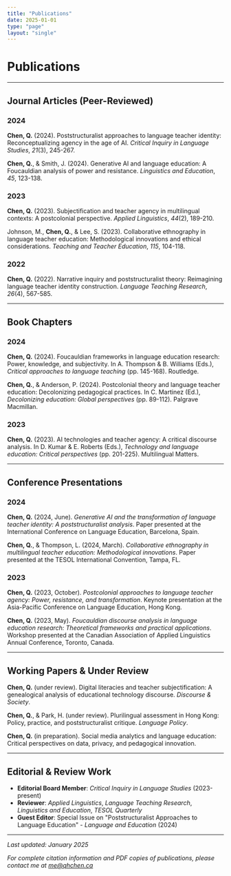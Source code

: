 ```yaml
---
title: "Publications"
date: 2025-01-01
type: "page"
layout: "single"
---
```


# Publications

---

## Journal Articles (Peer-Reviewed)

### 2024

**Chen, Q.** (2024). Poststructuralist approaches to language teacher identity: Reconceptualizing agency in the age of AI. *Critical Inquiry in Language Studies*, *21*(3), 245-267.

**Chen, Q.**, & Smith, J. (2024). Generative AI and language education: A Foucauldian analysis of power and resistance. *Linguistics and Education*, *45*, 123-138.

### 2023

**Chen, Q.** (2023). Subjectification and teacher agency in multilingual contexts: A postcolonial perspective. *Applied Linguistics*, *44*(2), 189-210.

Johnson, M., **Chen, Q.**, & Lee, S. (2023). Collaborative ethnography in language teacher education: Methodological innovations and ethical considerations. *Teaching and Teacher Education*, *115*, 104-118.

### 2022

**Chen, Q.** (2022). Narrative inquiry and poststructuralist theory: Reimagining language teacher identity construction. *Language Teaching Research*, *26*(4), 567-585.

---

## Book Chapters

### 2024

**Chen, Q.** (2024). Foucauldian frameworks in language education research: Power, knowledge, and subjectivity. In A. Thompson & B. Williams (Eds.), *Critical approaches to language teaching* (pp. 145-168). Routledge.

**Chen, Q.**, & Anderson, P. (2024). Postcolonial theory and language teacher education: Decolonizing pedagogical practices. In C. Martinez (Ed.), *Decolonizing education: Global perspectives* (pp. 89-112). Palgrave Macmillan.

### 2023

**Chen, Q.** (2023). AI technologies and teacher agency: A critical discourse analysis. In D. Kumar & E. Roberts (Eds.), *Technology and language education: Critical perspectives* (pp. 201-225). Multilingual Matters.

---

## Conference Presentations

### 2024

**Chen, Q.** (2024, June). *Generative AI and the transformation of language teacher identity: A poststructuralist analysis*. Paper presented at the International Conference on Language Education, Barcelona, Spain.

**Chen, Q.**, & Thompson, L. (2024, March). *Collaborative ethnography in multilingual teacher education: Methodological innovations*. Paper presented at the TESOL International Convention, Tampa, FL.

### 2023

**Chen, Q.** (2023, October). *Postcolonial approaches to language teacher agency: Power, resistance, and transformation*. Keynote presentation at the Asia-Pacific Conference on Language Education, Hong Kong.

**Chen, Q.** (2023, May). *Foucauldian discourse analysis in language education research: Theoretical frameworks and practical applications*. Workshop presented at the Canadian Association of Applied Linguistics Annual Conference, Toronto, Canada.

---

## Working Papers & Under Review

**Chen, Q.** (under review). Digital literacies and teacher subjectification: A genealogical analysis of educational technology discourse. *Discourse & Society*.

**Chen, Q.**, & Park, H. (under review). Plurilingual assessment in Hong Kong: Policy, practice, and poststructuralist critique. *Language Policy*.

**Chen, Q.** (in preparation). Social media analytics and language education: Critical perspectives on data, privacy, and pedagogical innovation.

---

## Editorial & Review Work

- **Editorial Board Member**: *Critical Inquiry in Language Studies* (2023-present)
- **Reviewer**: *Applied Linguistics*, *Language Teaching Research*, *Linguistics and Education*, *TESOL Quarterly*
- **Guest Editor**: Special Issue on "Poststructuralist Approaches to Language Education" - *Language and Education* (2024)

---

*Last updated: January 2025*

*For complete citation information and PDF copies of publications, please contact me at [me@qhchen.ca](mailto:me@qhchen.ca)*